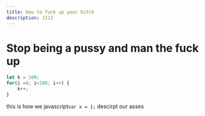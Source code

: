 ```yaml
---
title: How to fuck up your bitch
description: JJJJ
---
```


# Stop being a pussy and man the fuck up

```javascript
let k = 100;
for(i =0; i<100; i++) {
    k++;
}
```




this is how we javascript```var x = 1;``` descirpt our asses